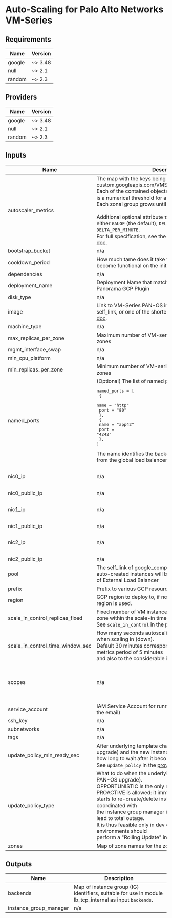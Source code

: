 # Auto-Scaling for Palo Alto Networks VM-Series

<!-- BEGINNING OF PRE-COMMIT-TERRAFORM DOCS HOOK -->
## Requirements

| Name | Version |
|------|---------|
| google | ~> 3.48 |
| null | ~> 2.1 |
| random | ~> 2.3 |

## Providers

| Name | Version |
|------|---------|
| google | ~> 3.48 |
| null | ~> 2.1 |
| random | ~> 2.3 |

## Inputs

| Name | Description | Type | Default | Required |
|------|-------------|------|---------|:--------:|
| autoscaler\_metrics | The map with the keys being metrics identifiers (e.g. custom.googleapis.com/VMSeries/panSessionUtilization).<br>Each of the contained objects has attribute `target` which is a numerical threshold for a scale-out or a scale-in.<br>Each zonal group grows until it satisfies all the targets.<br><br>Additional optional attribute `type` defines the metric as either `GAUGE` (the default), `DELTA_PER_SECOND`, or `DELTA_PER_MINUTE`.<br>For full specification, see the `metric` inside the [provider doc](https://registry.terraform.io/providers/hashicorp/google/latest/docs/resources/compute_autoscaler). | `map` | <pre>{<br>  "custom.googleapis.com/VMSeries/panSessionThroughputKbps": {<br>    "target": 700000<br>  },<br>  "custom.googleapis.com/VMSeries/panSessionUtilization": {<br>    "target": 70<br>  }<br>}</pre> | no |
| bootstrap\_bucket | n/a | `string` | `""` | no |
| cooldown\_period | How much tame does it take for a spawned PA-VM to become functional on the initialization boot | `number` | `720` | no |
| dependencies | n/a | `list(string)` | `[]` | no |
| deployment\_name | Deployment Name that matches what is specified in Panorama GCP Plugin | `string` | n/a | yes |
| disk\_type | n/a | `string` | `"pd-ssd"` | no |
| image | Link to VM-Series PAN-OS image. Can be either a full self\_link, or one of the shortened forms per the [provider doc](https://registry.terraform.io/providers/hashicorp/google/latest/docs/resources/compute_instance#image). | `string` | `"https://www.googleapis.com/compute/v1/projects/paloaltonetworksgcp-public/global/images/vmseries-byol-912"` | no |
| machine\_type | n/a | `string` | n/a | yes |
| max\_replicas\_per\_zone | Maximum number of VM-series instances per *each* of the zones | `number` | `1` | no |
| mgmt\_interface\_swap | n/a | `string` | `""` | no |
| min\_cpu\_platform | n/a | `string` | `"Intel Broadwell"` | no |
| min\_replicas\_per\_zone | Minimum number of VM-series instances per *each* of the zones | `number` | `1` | no |
| named\_ports | (Optional) The list of named ports:<pre>named_ports = [<br>  {<br>    name = "http"<br>    port = "80"<br>  },<br>  {<br>    name = "app42"<br>    port = "4242"<br>  },<br>]</pre>The name identifies the backend port to receive the traffic from the global load balancers. | `list` | `[]` | no |
| nic0\_ip | n/a | `list(string)` | <pre>[<br>  ""<br>]</pre> | no |
| nic0\_public\_ip | n/a | `bool` | `false` | no |
| nic1\_ip | n/a | `list(string)` | <pre>[<br>  ""<br>]</pre> | no |
| nic1\_public\_ip | n/a | `bool` | `false` | no |
| nic2\_ip | n/a | `list(string)` | <pre>[<br>  ""<br>]</pre> | no |
| nic2\_public\_ip | n/a | `bool` | `false` | no |
| pool | The self\_link of google\_compute\_target\_pool where the auto-created instances will be placed for healtchecking of External Load Balancer | `string` | `null` | no |
| prefix | Prefix to various GCP resource names | `string` | n/a | yes |
| region | GCP region to deploy to, if not set the default provider region is used. | `string` | `null` | no |
| scale\_in\_control\_replicas\_fixed | Fixed number of VM instances that can be killed in each zone within the scale-in time window.<br>See `scale_in_control` in the [provider doc](https://registry.terraform.io/providers/hashicorp/google/latest/docs/resources/compute_autoscaler). | `number` | `1` | no |
| scale\_in\_control\_time\_window\_sec | How many seconds autoscaling should look into the past when scaling in (down).<br>Default 30 minutes corresponds to the default custom metrics period of 5 minutes<br>and also to the considerable init time of a fresh instance. | `number` | `1800` | no |
| scopes | n/a | `list(string)` | <pre>[<br>  "https://www.googleapis.com/auth/compute.readonly",<br>  "https://www.googleapis.com/auth/cloud.useraccounts.readonly",<br>  "https://www.googleapis.com/auth/devstorage.read_only",<br>  "https://www.googleapis.com/auth/logging.write",<br>  "https://www.googleapis.com/auth/monitoring.write"<br>]</pre> | no |
| service\_account | IAM Service Account for running firewall instance (just the email) | `string` | `null` | no |
| ssh\_key | n/a | `string` | `""` | no |
| subnetworks | n/a | `list(string)` | n/a | yes |
| tags | n/a | `list(string)` | `[]` | no |
| update\_policy\_min\_ready\_sec | After underlying template changes (e.g. PAN-OS upgrade) and the new instance is being spawned,<br>how long to wait after it becomes online.<br>See `update_policy` in the [provider doc](https://registry.terraform.io/providers/hashicorp/google/latest/docs/resources/compute_instance_group_manager)." | `number` | `720` | no |
| update\_policy\_type | What to do when the underlying template changes (e.g. PAN-OS upgrade).<br>OPPORTUNISTIC is the only recommended value. Also PROACTIVE is allowed: it immediately<br>starts to re-create/delete instances and since this is not coordinated with<br>the instance group manager in other zone, it can easily lead to total outage.<br>It is thus feasible only in dev environments. Real environments should<br>perform a "Rolling Update" in GCP web interface. | `string` | `"OPPORTUNISTIC"` | no |
| zones | Map of zone names for the zonal IGMs | `map(string)` | `{}` | no |

## Outputs

| Name | Description |
|------|-------------|
| backends | Map of instance group (IG) identifiers, suitable for use in module lb\_tcp\_internal as input `backends`. |
| instance\_group\_manager | n/a |

<!-- END OF PRE-COMMIT-TERRAFORM DOCS HOOK -->
